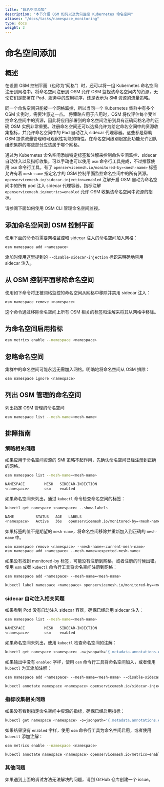 ```yaml
---
title: "命名空间添加"
description: "本节介绍 OSM 如何以及为何监控 Kubernetes 命名空间"
aliases: "/docs/tasks/namespace_monitoring"
type: docs
weight: 2
---
```


# 命名空间添加

## 概述

在设置 OSM 控制平面（也称为“网格”）时，还可以将一组 Kubernetes 命名空间注册到网格中。将命名空间注册到 OSM 允许 OSM 监视该命名空间内的资源，无论它们是部署在 Pod、服务中的应用程序，还是表示为 SMI 资源的流量策略。

同一个命名空间只能被一个网格监控，所以当同一个 Kubernetes 集群中有多个 OSM 实例时，需要注意这一点。 将策略应用于应用时，OSM 将仅评估每个受监控命名空间中的资源，因此将应用部署到的命名空间注册到具有正确网格名称的正确 OSM 实例非常重要。注册命名空间还可以选择允许为给定命名空间中的资源收集指标，并允许命名空间中的 Pod 自动注入 sidecar 代理容器。这些都是帮助 OSM 提供流量管理和可观察性功能的特性。在命名空间级别限定此功能允许团队组织集群的哪些部分应该属于哪个网格。

通过为 Kubernetes 命名空间添加特定标签和注解来控制命名空间监控、sidecar 自动注入以及指标收集。可以手动也可以使用 `osm` 命令行工具完成，不过推荐使用 `osm` 命令行工具。有了 `openservicemesh.io/monitored-by=<mesh-name>` 标签允许有着 `mesh-name` 指定名字的 OSM 控制平面监控命名空间中的所有资源。`openservicemesh.io/sidecar-injection=enabled` 注解开启 OSM 自动为命名空间中的所有 pod 注入 sidecar 代理容器。指标注解 `openservicemesh.io/metrics=enabled` 允许 OSM 收集该命名空间中资源的指标。

请参阅下面如何使用 OSM CLI 管理命名空间监视。

## 添加命名空间到 OSM 控制平面

使用下面的命令将需要网格监控和 sidecar 注入的命名空间加入网格：

```bash
osm namespace add <namespace>
```

添加时使用[这里](/docs/guides/app_onboarding/sidecar_injection/#explicitly-disabling-automatic-sidecar-injection-on-namespaces)提到的 `--disable-sidecar-injection` 标识来明确地禁用 sidecar 注入。

## 从 OSM 控制平面移除命名空间

使用如下命令将正被网格监控的命名空间从网格中移除并禁用 sidecar 注入：

```bash
osm namespace remove <namespace>
```

这个命令通过移除命名空间上所有 OSM 相关的标签和注解来将其从网格中移除。

## 为命名空间启用指标

```bash
osm metrics enable --namespace <namespace>
```

## 忽略命名空间

集群中的命名空间可能永远无需加入网格。明确地将命名空间从 OSM 排除：

```bash
osm namespace ignore <namespace>
```

## 列出 OSM 管理的命名空间

列出指定 OSM 管理的命名空间

```bash
osm namespace list --mesh-name=<mesh-name>
```

## 排障指南

### 策略相关问题

如果应用于命名空间资源的 SMI 策略不起作用，先确认命名空间已经注册到正确的网格。

```bash
osm namespace list --mesh-name=<mesh-name>

NAMESPACE         MESH   SIDECAR-INJECTION
<namespace>       osm    enabled
```

如果命名空间未列出，通过 `kubectl` 命令检查命名空间的标签：

```bash
kubectl get namespace <namespace> --show-labels

NAME          STATUS   AGE   LABELS
<namespace>   Active   36s   openservicemesh.io/monitored-by=<mesh-name>
```

如果标签的值不是期望的 `mesh-name`，将命名空间移除并重新加入到正确的 `mesh-name` 中。

```bash
osm namespace remove <namespace> --mesh-name=<current-mesh-name>
osm namespace add <namespace> --mesh-name=<expected-mesh-name>
```

如果没有找到 monitored-by 标签，可能没有注册到网格，或者注册的时候出错。
使用 `osm` 或者 `kubectl` 命令行工具将命名空间注册到网格：

```bash
osm namespace add <namespace> --mesh-name=<mesh-name>
```

```bash
kubectl label namespace <namespace> openservicemesh.io/monitored-by=<mesh-name>
```

### sidecar 自动注入相关问题

如果看到 Pod 没有自动注入 sidecar 容器，确保已经启用 sidecar 注入：

```bash
osm namespace list --mesh-name=<mesh-name>

NAMESPACE         MESH   SIDECAR-INJECTION
<namespace>       osm    enabled
```

如果命名空间未列出，使用 `kubectl` 检查命名空间的注解：

```bash
kubectl get namespace <namespace> -o=jsonpath='{.metadata.annotations.openservicemesh\.io\/sidecar-injection}'
```

如果输出中没有 `enabled` 字样，使用 `osm` 命令行工具将命名空间加入，或者使用 `kubectl` 为其添加注解：

```bash
osm namespace add <namespace> --mesh-name=<mesh-name> --disable-sidecar-injection=false
```

```bash
kubectl annotate namespace <namespace> openservicemesh.io/sidecar-injection=enabled --overwrite
```

### 指标收集相关问题

如果没有看到指定命名空间中资源的指标，确保已经启用指标：

```bash
kubectl get namespace <namespace> -o=jsonpath='{.metadata.annotations.openservicemesh\.io\/metrics}'
```

如果结果没有 `enabled` 字样，使用 `osm` 命令行工具为命名空间启用，或者使用 `kubectl` 添加注解：

```bash
osm metrics enable --namespace <namespace>
```

```bash
kubectl annotate namespace <namespace> openservicemesh.io/metrics=enabled --overwrite
```

### 其他问题

如果遇到上面的调试方法无法解决的问题，请到 GitHub 仓库创建一个 issue。

